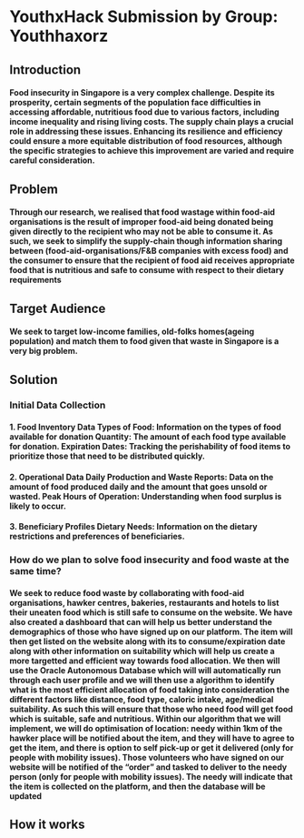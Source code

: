 <h1 align=left>YouthxHack Submission by Group: Youthhaxorz</h1>
<h2 align=left>Introduction</h2>
<h4>Food insecurity in Singapore is a very complex challenge. Despite its prosperity, certain segments of the population face difficulties in accessing affordable, nutritious food due to various factors, including income inequality and rising living costs. The supply chain plays a crucial role in addressing these issues. Enhancing its resilience and efficiency could ensure a more equitable distribution of food resources, although the specific strategies to achieve this improvement are varied and require careful consideration.</h4>
<h2 align=left>Problem</h2>
<h4>Through our research, we realised that food wastage within food-aid organisations is the result of improper food-aid being donated being given directly to the recipient who may not be able to consume it. As such, we seek to simplify the supply-chain though information sharing between (food-aid-organisations/F&B companies with excess food) and the consumer to ensure that the recipient of food aid receives appropriate food that is nutritious and safe to consume with respect to their dietary requirements </h4>
<h2>Target Audience</h2>
<h4>We seek to target low-income families, old-folks homes(ageing population) and match them to food given that waste in Singapore is a very big problem.</h4>

<h2 align=left>Solution</h2>
<h3>Initial Data Collection</h3>
<h4>1. Food Inventory Data
Types of Food: Information on the types of food available for donation
Quantity: The amount of each food type available for donation.
Expiration Dates: Tracking the perishability of food items to prioritize those that need to be distributed quickly.</h4>

<h4>2. Operational Data
Daily Production and Waste Reports: Data on the amount of food produced daily and the amount that goes unsold or wasted.
Peak Hours of Operation: Understanding when food surplus is likely to occur.</h4>

<h4>3. Beneficiary Profiles
Dietary Needs: Information on the dietary restrictions and preferences of beneficiaries.</h4>

<h3>How do we plan to solve food insecurity and food waste at the same time?</h3>
  
<h4>We seek to reduce food waste by collaborating with food-aid organisations, hawker centres, bakeries, restaurants and hotels to list their uneaten food which is still safe to consume on the website. We have also created a dashboard that can will help us better understand the demographics of those who have signed up on our platform. The item will then get listed on the website along with its to consume/expiration date along with other information on suitability which will help us create a more targetted and efficient way towards food allocation. 
We then will use the Oracle Autonomous Database which will will automatically run through each user profile and we will then use a algorithm to identify what is the most efficient allocation of food taking into consideration the different factors like distance, food type, caloric intake, age/medical suitability. As such this will ensure that those who need food will get food which is suitable, safe and nutritious. Within our algorithm that we will implement, we will do optimisation of location: needy within 1km of the hawker place will be notified about the item, and they will have to agree to get the item, and there is option to self pick-up or get it delivered (only for people with mobility issues). Those volunteers who have signed on our website will be notified of the “order” and tasked to deliver to the needy person (only for people with mobility issues). The needy will indicate that the item is collected on the platform, and then the database will be updated</h4>

<h2 align=left>How it works</h2>
